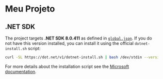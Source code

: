# Meu Projeto

## .NET SDK

The project targets **.NET SDK 8.0.411** as defined in
[`global.json`](./global.json). If you do not have this version installed, you
can install it using the official `dotnet-install.sh` script:

```bash
curl -SL https://dot.net/v1/dotnet-install.sh | bash /dev/stdin --version 8.0.411
```

For more details about the installation script see the
[Microsoft documentation](https://learn.microsoft.com/dotnet/core/tools/dotnet-install-script).
